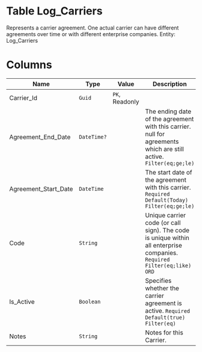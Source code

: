 # Table Log_Carriers

Represents a carrier agreement. One actual carrier can have different agreements over time or with different enterprise companies. Entity: Log_Carriers

# Columns

| Name | Type | Value | Description |
| - | - | - | --- |
|Carrier_Id|`Guid`|`PK`, Readonly||
|Agreement_End_Date|`DateTime?`||The ending date of the agreement with this carrier. null for agreements which are still active. `Filter(eq;ge;le)` |
|Agreement_Start_Date|`DateTime`||The start date of the agreement with this carrier. `Required` `Default(Today)` `Filter(eq;ge;le)` |
|Code|`String`||Unique carrier code (or call sign). The code is unique within all enterprise companies. `Required` `Filter(eq;like)` `ORD` |
|Is_Active|`Boolean`||Specifies whether the carrier agreement is active. `Required` `Default(true)` `Filter(eq)` |
|Notes|`String`||Notes for this Carrier. |
